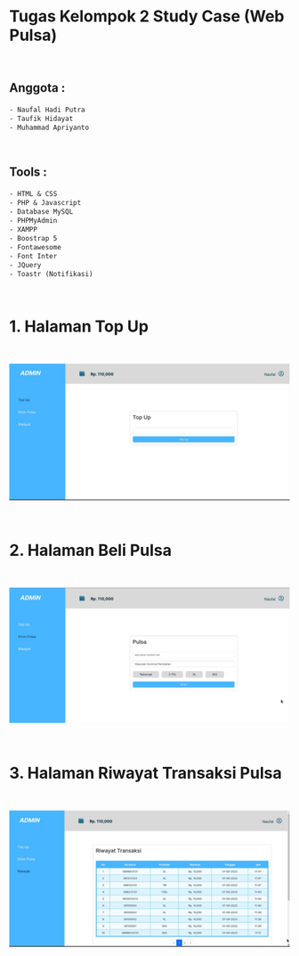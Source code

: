 # Tugas Kelompok 2 Study Case (Web Pulsa)

<br>

## Anggota :

    - Naufal Hadi Putra
    - Taufik Hidayat
    - Muhammad Apriyanto

<br>

## Tools :

    - HTML & CSS
    - PHP & Javascript
    - Database MySQL
    - PHPMyAdmin
    - XAMPP
    - Boostrap 5
    - Fontawesome
    - Font Inter
    - JQuery
    - Toastr (Notifikasi)

<br>

# 1. Halaman Top Up

<br>

![halaman top up](src/image/halaman-topup.jpg)

<br>

# 2. Halaman Beli Pulsa

<br>

![halaman beli pulsa](src/image/halaman-pulsa.jpg)

<br>

# 3. Halaman Riwayat Transaksi Pulsa

<br>

![halaman riwayat transaksi](src/image/halaman-riwayat.jpg)
